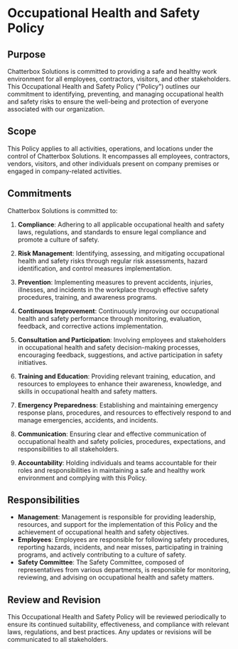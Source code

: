 # Occupational Health and Safety Policy

## Purpose

Chatterbox Solutions is committed to providing a safe and healthy work environment for all employees, contractors, visitors, and other stakeholders. This Occupational Health and Safety Policy ("Policy") outlines our commitment to identifying, preventing, and managing occupational health and safety risks to ensure the well-being and protection of everyone associated with our organization.

## Scope

This Policy applies to all activities, operations, and locations under the control of Chatterbox Solutions. It encompasses all employees, contractors, vendors, visitors, and other individuals present on company premises or engaged in company-related activities.

## Commitments

Chatterbox Solutions is committed to:

1. **Compliance**: Adhering to all applicable occupational health and safety laws, regulations, and standards to ensure legal compliance and promote a culture of safety.

2. **Risk Management**: Identifying, assessing, and mitigating occupational health and safety risks through regular risk assessments, hazard identification, and control measures implementation.

3. **Prevention**: Implementing measures to prevent accidents, injuries, illnesses, and incidents in the workplace through effective safety procedures, training, and awareness programs.

4. **Continuous Improvement**: Continuously improving our occupational health and safety performance through monitoring, evaluation, feedback, and corrective actions implementation.

5. **Consultation and Participation**: Involving employees and stakeholders in occupational health and safety decision-making processes, encouraging feedback, suggestions, and active participation in safety initiatives.

6. **Training and Education**: Providing relevant training, education, and resources to employees to enhance their awareness, knowledge, and skills in occupational health and safety matters.

7. **Emergency Preparedness**: Establishing and maintaining emergency response plans, procedures, and resources to effectively respond to and manage emergencies, accidents, and incidents.

8. **Communication**: Ensuring clear and effective communication of occupational health and safety policies, procedures, expectations, and responsibilities to all stakeholders.

9. **Accountability**: Holding individuals and teams accountable for their roles and responsibilities in maintaining a safe and healthy work environment and complying with this Policy.

## Responsibilities

- **Management**: Management is responsible for providing leadership, resources, and support for the implementation of this Policy and the achievement of occupational health and safety objectives.
- **Employees**: Employees are responsible for following safety procedures, reporting hazards, incidents, and near misses, participating in training programs, and actively contributing to a culture of safety.
- **Safety Committee**: The Safety Committee, composed of representatives from various departments, is responsible for monitoring, reviewing, and advising on occupational health and safety matters.

## Review and Revision

This Occupational Health and Safety Policy will be reviewed periodically to ensure its continued suitability, effectiveness, and compliance with relevant laws, regulations, and best practices. Any updates or revisions will be communicated to all stakeholders.
